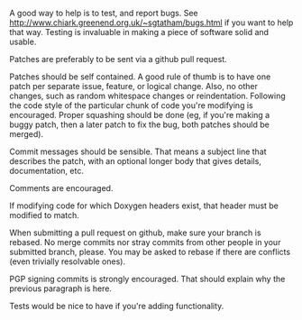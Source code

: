 A good way to help is to test, and report bugs.
See http://www.chiark.greenend.org.uk/~sgtatham/bugs.html if you
want to help that way. Testing is invaluable in making a piece
of software solid and usable.

Patches are preferably to be sent via a github pull request.

Patches should be self contained. A good rule of thumb is to have
one patch per separate issue, feature, or logical change. Also, no
other changes, such as random whitespace changes or reindentation.
Following the code style of the particular chunk of code you're
modifying is encouraged. Proper squashing should be done (eg, if
you're making a buggy patch, then a later patch to fix the bug,
both patches should be merged).

Commit messages should be sensible. That means a subject line that
describes the patch, with an optional longer body that gives details,
documentation, etc.

Comments are encouraged.

If modifying code for which Doxygen headers exist, that header must
be modified to match.

When submitting a pull request on github, make sure your branch is
rebased. No merge commits nor stray commits from other people in
your submitted branch, please. You may be asked to rebase if there
are conflicts (even trivially resolvable ones).

PGP signing commits is strongly encouraged. That should explain why
the previous paragraph is here.

Tests would be nice to have if you're adding functionality.
